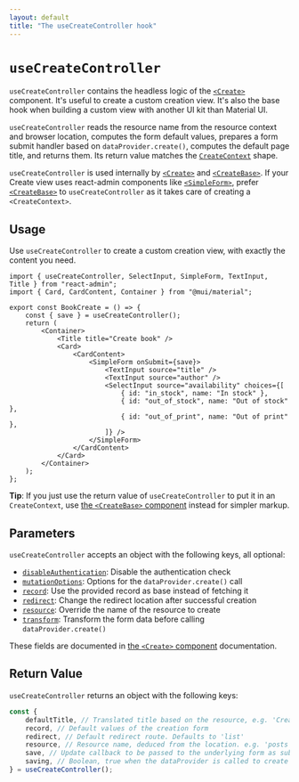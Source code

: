 ```yaml
---
layout: default
title: "The useCreateController hook"
---
```


# `useCreateController`

`useCreateController` contains the headless logic of the [`<Create>`](./Create.md) component. It's useful to create a custom creation view. It's also the base hook when building a custom view with another UI kit than Material UI. 

`useCreateController` reads the resource name from the resource context and browser location, computes the form default values, prepares a form submit handler based on `dataProvider.create()`, computes the default page title, and returns them. Its return value matches the [`CreateContext`](./useCreateContext.md) shape. 

`useCreateController` is used internally by [`<Create>`](./Create.md) and [`<CreateBase>`](./CreateBase.md). If your Create view uses react-admin components like [`<SimpleForm>`](./SimpleForm.md), prefer [`<CreateBase>`](./CreateBase.md) to `useCreateController` as it takes care of creating a `<CreateContext>`.

## Usage

Use `useCreateController` to create a custom creation view, with exactly the content you need. 

```tsx
import { useCreateController, SelectInput, SimpleForm, TextInput, Title } from "react-admin";
import { Card, CardContent, Container } from "@mui/material";

export const BookCreate = () => {
    const { save } = useCreateController();
    return (
        <Container>
            <Title title="Create book" />
            <Card>
                <CardContent>
                    <SimpleForm onSubmit={save}>
                        <TextInput source="title" />
                        <TextInput source="author" />
                        <SelectInput source="availability" choices={[
                            { id: "in_stock", name: "In stock" },
                            { id: "out_of_stock", name: "Out of stock" },
                            { id: "out_of_print", name: "Out of print" },
                        ]} />
                    </SimpleForm>
                </CardContent>
            </Card>
        </Container>
    );
};
```

**Tip**: If you just use the return value of `useCreateController` to put it in an `CreateContext`, use [the `<CreateBase>` component](./CreateBase.md) instead for simpler markup.


## Parameters

`useCreateController` accepts an object with the following keys, all optional:

* [`disableAuthentication`](./Create.md#disableauthentication): Disable the authentication check
* [`mutationOptions`](./Create.md#mutationoptions): Options for the `dataProvider.create()` call
* [`record`](./Create.md#record): Use the provided record as base instead of fetching it
* [`redirect`](./Create.md#redirect): Change the redirect location after successful creation
* [`resource`](./Create.md#resource): Override the name of the resource to create
* [`transform`](./Create.md#transform): Transform the form data before calling `dataProvider.create()`

These fields are documented in [the `<Create>` component](./Create.md) documentation.

## Return Value

`useCreateController` returns an object with the following keys:

```jsx
const {
    defaultTitle, // Translated title based on the resource, e.g. 'Create New Post'
    record, // Default values of the creation form
    redirect, // Default redirect route. Defaults to 'list'
    resource, // Resource name, deduced from the location. e.g. 'posts'
    save, // Update callback to be passed to the underlying form as submit handler
    saving, // Boolean, true when the dataProvider is called to create the record
} = useCreateController();
```
